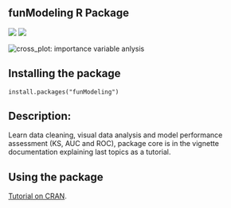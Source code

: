 ## funModeling R Package

![](http://cranlogs.r-pkg.org/badges/funModeling)
![](http://cranlogs.r-pkg.org/badges/grand-total/funModeling?color=green)


![cross_plot: importance variable anlysis](http://datascienceheroes.com/img/blog/09_cross_plot_5.PNG "cross_plot: importance variable anlysis")

## Installing the package

```
install.packages("funModeling")
```

## Description: 
Learn data cleaning, visual data analysis and model performance assessment (KS, AUC and ROC), package core is in the vignette documentation explaining last topics as a tutorial.

## Using the package

 [Tutorial on CRAN](https://cran.r-project.org/web/packages/funModeling/vignettes/funModeling.html).